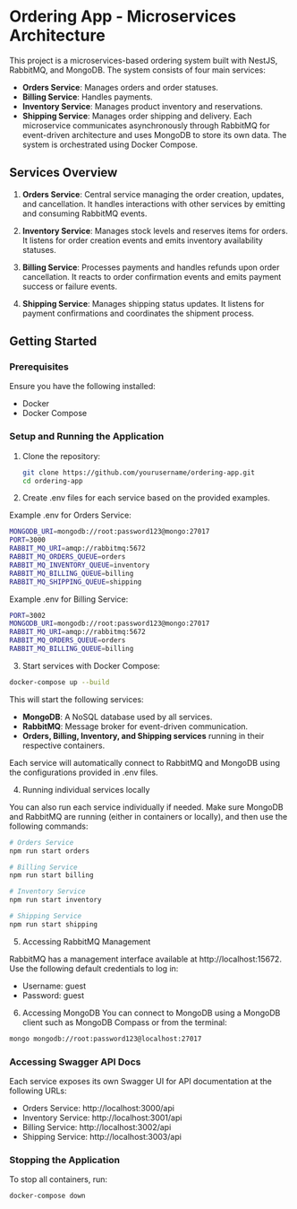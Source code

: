 # Ordering App - Microservices Architecture

This project is a microservices-based ordering system built with NestJS, RabbitMQ, and MongoDB. The system consists of four main services:

- **Orders Service**: Manages orders and order statuses.
- **Billing Service**: Handles payments.
- **Inventory Service**: Manages product inventory and reservations.
- **Shipping Service**: Manages order shipping and delivery.
Each microservice communicates asynchronously through RabbitMQ for event-driven architecture and uses MongoDB to store its own data. The system is orchestrated using Docker Compose.

## Services Overview

1. **Orders Service**: Central service managing the order creation, updates, and cancellation. It handles interactions with other services by emitting and consuming RabbitMQ events.

2. **Inventory Service**: Manages stock levels and reserves items for orders. It listens for order creation events and emits inventory availability statuses.

3. **Billing Service**: Processes payments and handles refunds upon order cancellation. It reacts to order confirmation events and emits payment success or failure events.

4. **Shipping Service**: Manages shipping status updates. It listens for payment confirmations and coordinates the shipment process.

## Getting Started

### Prerequisites
Ensure you have the following installed:

- Docker
- Docker Compose

### Setup and Running the Application
1. Clone the repository:
   ```bash
   git clone https://github.com/yourusername/ordering-app.git
   cd ordering-app
   ```

2. Create .env files for each service based on the provided examples.

Example .env for Orders Service:
```bash
MONGODB_URI=mongodb://root:password123@mongo:27017
PORT=3000
RABBIT_MQ_URI=amqp://rabbitmq:5672
RABBIT_MQ_ORDERS_QUEUE=orders
RABBIT_MQ_INVENTORY_QUEUE=inventory
RABBIT_MQ_BILLING_QUEUE=billing
RABBIT_MQ_SHIPPING_QUEUE=shipping
```

Example .env for Billing Service:
```bash
PORT=3002
MONGODB_URI=mongodb://root:password123@mongo:27017
RABBIT_MQ_URI=amqp://rabbitmq:5672
RABBIT_MQ_ORDERS_QUEUE=orders
RABBIT_MQ_BILLING_QUEUE=billing
```

3. Start services with Docker Compose:
```bash
docker-compose up --build
```

This will start the following services:

- **MongoDB**: A NoSQL database used by all services.
- **RabbitMQ**: Message broker for event-driven communication.
- **Orders, Billing, Inventory, and Shipping services** running in their respective containers.

Each service will automatically connect to RabbitMQ and MongoDB using the configurations provided in .env files.

4. Running individual services locally

You can also run each service individually if needed. Make sure MongoDB and RabbitMQ are running (either in containers or locally), and then use the following commands:
```bash
# Orders Service
npm run start orders

# Billing Service
npm run start billing

# Inventory Service
npm run start inventory

# Shipping Service
npm run start shipping
```

5. Accessing RabbitMQ Management

RabbitMQ has a management interface available at http://localhost:15672.
Use the following default credentials to log in:

- Username: guest
- Password: guest

6. Accessing MongoDB
You can connect to MongoDB using a MongoDB client such as MongoDB Compass or from the terminal:
```bash
mongo mongodb://root:password123@localhost:27017
```

### Accessing Swagger API Docs
Each service exposes its own Swagger UI for API documentation at the following URLs:

- Orders Service: http://localhost:3000/api
- Inventory Service: http://localhost:3001/api
- Billing Service: http://localhost:3002/api
- Shipping Service: http://localhost:3003/api

### Stopping the Application

To stop all containers, run:
```bash
docker-compose down
```
